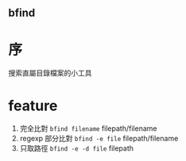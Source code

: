 bfind
---

序
===
搜索直屬目錄檔案的小工具

feature
===
1. 完全比對
`bfind filename`
filepath/filename
2. regexp 部分比對
`bfind -e file`
filepath/filename
3. 只取路徑
`bfind -e -d file`
filepath

